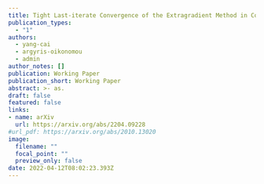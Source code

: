 ```yaml
---
title: Tight Last-iterate Convergence of the Extragradient Method in Constrained Monotone Variational Inequalities
publication_types:
  - "1"
authors:
  - yang-cai
  - argyris-oikonomou
  - admin
author_notes: []
publication: Working Paper
publication_short: Working Paper
abstract: >- as.
draft: false
featured: false
links:
- name: arXiv
  url: https://arxiv.org/abs/2204.09228
#url_pdf: https://arxiv.org/abs/2010.13020
image:
  filename: ""
  focal_point: ""
  preview_only: false
date: 2022-04-12T08:02:23.393Z
---
```

